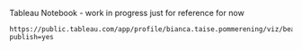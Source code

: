 

Tableau Notebook - work in progress just for reference for now

    https://public.tableau.com/app/profile/bianca.taise.pommerening/viz/beach_bacteria_analysis/Story1?publish=yes